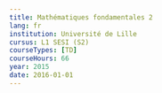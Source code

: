 ```yaml
---
title: Mathématiques fondamentales 2
lang: fr
institution: Université de Lille
cursus: L1 SESI (S2)
courseTypes: [TD]
courseHours: 66
year: 2015
date: 2016-01-01
---
```

